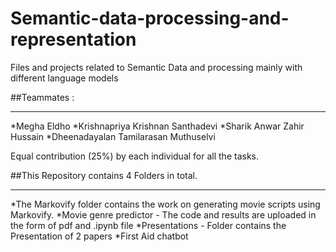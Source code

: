 # Semantic-data-processing-and-representation

Files and projects related to Semantic Data and processing mainly with different language models

##Teammates :
***
*Megha Eldho
*Krishnapriya Krishnan Santhadevi
*Sharik Anwar Zahir Hussain
*Dheenadayalan Tamilarasan Muthuselvi

Equal contribution (25%) by each individual for all the tasks.

##This Repository contains 4 Folders in total.
***

*The Markovify folder contains the work on generating movie scripts using Markovify.
*Movie genre predictor - The code and results are uploaded in the form of pdf and .ipynb file
*Presentations - Folder contains the Presentation of 2 papers
*First Aid chatbot
